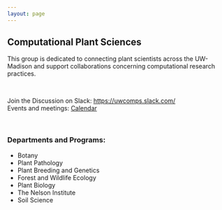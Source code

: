 ```yaml
---
layout: page
---
```


## Computational Plant Sciences  
This group is dedicated to connecting plant scientists across the UW-Madison and support collaborations concerning computational research practices.  

<br>

Join the Discussion on Slack: <https://uwcomps.slack.com/>    
Events and meetings: [Calendar](https://uw-madison-comps.github.io/calendar)  

<br>

### __Departments and Programs:__
   - Botany  
   - Plant Pathology  
   - Plant Breeding and Genetics  
   - Forest and Wildlife Ecology  
   - Plant Biology  
   - The Nelson Institute  
   - Soil Science


